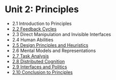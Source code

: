 # Unit 2: Principles

- 2.1 Introduction to Principles
- [2.2 Feedback Cycles](02/2.2.md)
- 2.3 Direct Manipulation and Invisible Interfaces
- 2.4 Human Abilities
- [2.5 Design Principles and Heuristics](05/2.5.md)
- 2.6 Mental Models and Representations
- [2.7 Task Analysis](07/2.7.md)
- [2.8 Distributed Cognition](08/2.8.md)
- [2.9 Interfaces and Politics](09/2.9.md)
- [2.10 Conclusion to Principles](10/2.10.md)
